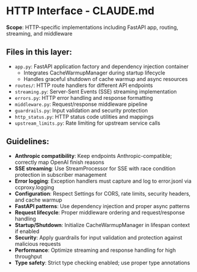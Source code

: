 # HTTP Interface - CLAUDE.md

**Scope**: HTTP-specific implementations including FastAPI app, routing, streaming, and middleware

## Files in this layer:
- `app.py`: FastAPI application factory and dependency injection container
  - Integrates CacheWarmupManager during startup lifecycle
  - Handles graceful shutdown of cache warmup and async resources
- `routes/`: HTTP route handlers for different API endpoints
- `streaming.py`: Server-Sent Events (SSE) streaming implementation
- `errors.py`: HTTP error handling and response formatting
- `middleware.py`: Request/response middleware pipeline
- `guardrails.py`: Input validation and security protection
- `http_status.py`: HTTP status code utilities and mappings
- `upstream_limits.py`: Rate limiting for upstream service calls

## Guidelines:
- **Anthropic compatibility**: Keep endpoints Anthropic-compatible; correctly map OpenAI finish reasons
- **SSE streaming**: Use StreamProcessor for SSE with race condition protection in subscriber management
- **Error logging**: Exception handlers must capture and log to error.jsonl via ccproxy.logging
- **Configuration**: Respect Settings for CORS, rate limits, security headers, and cache warmup
- **FastAPI patterns**: Use dependency injection and proper async patterns
- **Request lifecycle**: Proper middleware ordering and request/response handling
- **Startup/Shutdown**: Initialize CacheWarmupManager in lifespan context if enabled
- **Security**: Apply guardrails for input validation and protection against malicious requests
- **Performance**: Optimize streaming and response handling for high throughput
- **Type safety**: Strict type checking enabled; use proper type annotations
